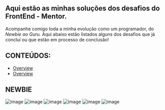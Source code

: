 ## Aqui estão as minhas soluções dos desafios do FrontEnd - Mentor.

Acompanhe comigo toda a minha evolução como um programador, do *Newbie ao Guru.*
Aqui abaixo estão listados alguns dos desafios que já concluí ou que estão em processo de conclusão!

## CONTEÚDOS:

- [Overview](#NEWBIE)
- [Overview](#JUNIOR) 

## NEWBIE

![image](https://github.com/richxrdreis/FrontEnd-Challenges/assets/167144386/481719ea-a3f1-4ccb-a8c8-5c2507982327)
![image](https://github.com/richxrdreis/FrontEnd-Challenges/assets/167144386/32d87c7d-21c4-42f4-a94e-7785cb8500d2)
![image](https://github.com/richxrdreis/FrontEnd-Challenges/assets/167144386/b5c0a654-7f55-4606-9bb2-19ff4361c2f2)
![image](https://github.com/richxrdreis/FrontEnd-Challenges/assets/167144386/14a3c2d5-a5c1-4ef7-bf61-35f8e9449aa6)
![image](https://github.com/richxrdreis/FrontEnd-Challenges/assets/167144386/1ac40301-9da1-4a89-8add-0bb4e4d45dc8)
![image](https://github.com/user-attachments/assets/e542c8ae-6d15-4d8f-aad4-df011913434a)

